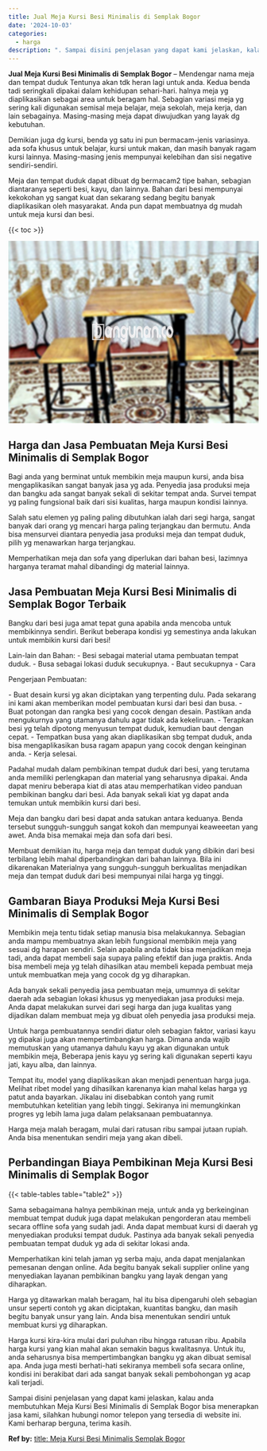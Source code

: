 ```yaml
---
title: Jual Meja Kursi Besi Minimalis di Semplak Bogor
date: '2024-10-03'
categories:
  - harga
description: ". Sampai disini penjelasan yang dapat kami jelaskan, kalau anda membutuhkan Meja Kursi Besi Minimalis di Semplak Bogor bisa menerapkan jasa kami, silahkan hu..."
---
```


**Jual Meja Kursi Besi Minimalis di Semplak Bogor** – Mendengar nama meja dan tempat duduk Tentunya akan tdk heran lagi untuk anda. Kedua benda tadi seringkali dipakai dalam kehidupan sehari-hari. halnya meja yg diaplikasikan sebagai area untuk beragam hal. Sebagian variasi meja yg sering kali digunakan semisal meja belajar, meja sekolah, meja kerja, dan lain sebagainya. Masing-masing meja dapat diwujudkan yang layak dg kebutuhan.

Demikian juga dg kursi, benda yg satu ini pun bermacam-jenis variasinya. ada sofa khusus untuk belajar, kursi untuk makan, dan masih banyak ragam kursi lainnya. Masing-masing jenis mempunyai kelebihan dan sisi negative sendiri-sendiri.

Meja dan tempat duduk dapat dibuat dg bermacam2 tipe bahan, sebagian diantaranya seperti besi, kayu, dan lainnya. Bahan dari besi mempunyai kekokohan yg sangat kuat dan sekarang sedang begitu banyak diaplikasikan oleh masyarakat. Anda pun dapat membuatnya dg mudah untuk meja kursi dan besi.

{{< toc >}}

![Jual Meja Kursi Besi Minimalis di Semplak Bogor](/images/jual-meja-besi-murah08.png)

## Harga dan Jasa Pembuatan Meja Kursi Besi Minimalis di Semplak Bogor

Bagi anda yang berminat untuk membikin meja maupun kursi, anda bisa mengaplikasikan sangat banyak jasa yg ada. Penyedia jasa produksi meja dan bangku ada sangat banyak sekali di sekitar tempat anda. Survei tempat yg paling fungsional baik dari sisi kualitas, harga maupun kondisi lainnya.

Salah satu elemen yg paling paling dibutuhkan ialah dari segi harga, sangat banyak dari orang yg mencari harga paling terjangkau dan bermutu. Anda bisa mensurvei diantara penyedia jasa produksi meja dan tempat duduk, pilih yg menawarkan harga terjangkau.

Memperhatikan meja dan sofa yang diperlukan dari bahan besi, lazimnya harganya teramat mahal dibandingi dg material lainnya.

## Jasa Pembuatan Meja Kursi Besi Minimalis di Semplak Bogor Terbaik

Bangku dari besi juga amat tepat guna apabila anda mencoba untuk membikinnya sendiri. Berikut beberapa kondisi yg semestinya anda lakukan untuk membikin kursi dari besi!

Lain-lain dan Bahan: - Besi sebagai material utama pembuatan tempat duduk. - Busa sebagai lokasi duduk secukupnya. - Baut secukupnya - Cara

Pengerjaan Pembuatan:

\- Buat desain kursi yg akan diciptakan yang terpenting dulu. Pada sekarang ini kami akan memberikan model pembuatan kursi dari besi dan busa. - Buat potongan dan rangka besi yang cocok dengan desain. Pastikan anda mengukurnya yang utamanya dahulu agar tidak ada kekeliruan. - Terapkan besi yg telah dipotong menyusun tempat duduk, kemudian baut dengan cepat. - Tempatkan busa yang akan diaplikasikan sbg tempat duduk, anda bisa mengaplikasikan busa ragam apapun yang cocok dengan keinginan anda. - Kerja selesai.

Padahal mudah dalam pembikinan tempat duduk dari besi, yang terutama anda memiliki perlengkapan dan material yang seharusnya dipakai. Anda dapat meniru beberapa kiat di atas atau memperhatikan video panduan pembikinan bangku dari besi. Ada banyak sekali kiat yg dapat anda temukan untuk membikin kursi dari besi.

Meja dan bangku dari besi dapat anda satukan antara keduanya. Benda tersebut sungguh-sungguh sangat kokoh dan mempunyai keaweeetan yang awet. Anda bisa memakai meja dan sofa dari besi.

Membuat demikian itu, harga meja dan tempat duduk yang dibikin dari besi terbilang lebih mahal diperbandingkan dari bahan lainnya. Bila ini dikarenakan Materialnya yang sungguh-sungguh berkualitas menjadikan meja dan tempat duduk dari besi mempunyai nilai harga yg tinggi.

## Gambaran Biaya Produksi Meja Kursi Besi Minimalis di Semplak Bogor

Membikin meja tentu tidak setiap manusia bisa melakukannya. Sebagian anda mampu membuatnya akan lebih fungsional membikin meja yang sesuai dg harapan sendiri. Selain apabila anda tidak bisa menjadikan meja tadi, anda dapat membeli saja supaya paling efektif dan juga praktis. Anda bisa membeli meja yg telah dihasilkan atau membeli kepada pembuat meja untuk membuatkan meja yang cocok dg yg diharapkan.

Ada banyak sekali penyedia jasa pembuatan meja, umumnya di sekitar daerah ada sebagian lokasi khusus yg menyediakan jasa produksi meja. Anda dapat melakukan survei dari segi harga dan juga kualitas yang dijadikan dalam membuat meja yg dibuat oleh penyedia jasa produksi meja.

Untuk harga pembuatannya sendiri diatur oleh sebagian faktor, variasi kayu yg dipakai juga akan mempertimbangkan harga. Dimana anda wajib memutuskan yang utamanya dahulu kayu yg akan digunakan untuk membikin meja, Beberapa jenis kayu yg sering kali digunakan seperti kayu jati, kayu alba, dan lainnya.

Tempat itu, model yang diaplikasikan akan menjadi penentuan harga juga. Melihat ribet model yang dihasilkan karenanya kian mahal kelas harga yg patut anda bayarkan. Jikalau ini disebabkan contoh yang rumit membutuhkan ketelitian yang lebih tinggi. Sekiranya ini memungkinkan progres yg lebih lama juga dalam pelaksanaan pembuatannya.

Harga meja malah beragam, mulai dari ratusan ribu sampai jutaan rupiah. Anda bisa menentukan sendiri meja yang akan dibeli.

## Perbandingan Biaya Pembikinan Meja Kursi Besi Minimalis di Semplak Bogor

{{< table-tables table="table2" >}}

Sama sebagaimana halnya pembikinan meja, untuk anda yg berkeinginan membuat tempat duduk juga dapat melakukan pengorderan atau membeli secara offline sofa yang sudah jadi. Anda dapat membuat kursi di daerah yg menyediakan produksi tempat duduk. Pastinya ada banyak sekali penyedia pembuatan tempat duduk yg ada di sekitar lokasi anda.

Memperhatikan kini telah jaman yg serba maju, anda dapat menjalankan pemesanan dengan online. Ada begitu banyak sekali supplier online yang menyediakan layanan pembikinan bangku yang layak dengan yang diharapkan.

Harga yg ditawarkan malah beragam, hal itu bisa dipengaruhi oleh sebagian unsur seperti contoh yg akan diciptakan, kuantitas bangku, dan masih begitu banyak unsur yang lain. Anda bisa menentukan sendiri untuk membuat kursi yg diharapkan.

Harga kursi kira-kira mulai dari puluhan ribu hingga ratusan ribu. Apabila harga kursi yang kian mahal akan semakin bagus kwalitasnya. Untuk itu, anda seharusnya bisa mempertimbangkan bangku yg akan dibuat semisal apa. Anda juga mesti berhati-hati sekiranya membeli sofa secara online, kondisi ini berakibat dari ada sangat banyak sekali pembohongan yg acap kali terjadi.

Sampai disini penjelasan yang dapat kami jelaskan, kalau anda membutuhkan Meja Kursi Besi Minimalis di Semplak Bogor bisa menerapkan jasa kami, silahkan hubungi nomor telepon yang tersedia di website ini. Kami berharap berguna, terima kasih.

**Ref by:** [title: Meja Kursi Besi Minimalis Semplak Bogor](https://id.wikipedia.org/wiki/title:)

